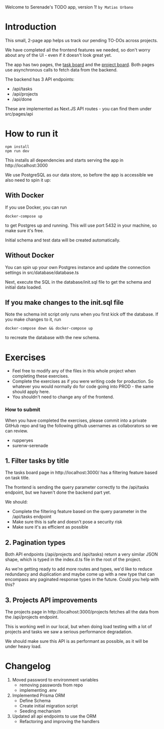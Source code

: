 Welcome to Serenade's TODO app, version 1!
`by Matias Urbano`


# Introduction

This small, 2-page app helps us track our pending TO-DOs across projects.

We have completed all the frontend features we needed, so don't worry about any of the UI - even if it doesn't look great yet.

The app has two pages, the [task board](http://localhost:3000/) and the [project board](http://localhost:3000/projects). 
Both pages use asynchronous calls to fetch data from the backend.

The backend has 3 API endpoints:
- /api/tasks
- /api/projects
- /api/done

These are implemented as Next.JS API routes - you can find them under src/pages/api

# How to run it

```shell
npm install
npm run dev
```

This installs all dependencies and starts serving the app in http://localhost:3000

We use PostgreSQL as our data store, so before the app is accessible we also need to spin it up: 

## With Docker

If you use Docker, you can run 
```shell
docker-compose up
```
to get Postgres up and running. This will use port 5432 in your machine, so make sure it's free.

Initial schema and test data will be created automatically.

## Without Docker
You can spin up your own Postgres instance and update the connection settings in src/database/database.ts

Next, execute the SQL in the database/init.sql file to get the schema and initial data loaded.

## If you make changes to the init.sql file

Note the schema init script only runs when you first kick off the database.
If you make changes to it, run
```shell
docker-compose down && docker-compose up
```
to recreate the database with the new schema. 


# Exercises

* Feel free to modify any of the files in this whole project when completing these exercises.
* Complete the exercises as if you were writing code for production. So whatever you would normally do for code going into PROD - the same should apply here.
* You shouldn't need to change any of the frontend.

### How to submit

When you have completed the exercises, please commit into a private GitHub repo and tag the following github usernames as collaborators so we can review.

* rupperyes
* surenw-serenade


## 1. Filter tasks by title

The tasks board page in http://localhost:3000/ has a filtering feature based on task title.

The frontend is sending the query parameter correctly to the /api/tasks endpoint, but we haven't done the backend part yet.

We should:
 - Complete the filtering feature based on the query parameter in the /api/tasks endpoint
 - Make sure this is safe and doesn't pose a security risk
 - Make sure it's as efficient as possible


## 2. Pagination types

Both API endpoints (/api/projects and /api/tasks) return a very similar JSON shape, which is typed in the index.d.ts file
in the root of the project. 

As we're getting ready to add more routes and types, we'd like to reduce redundancy and duplication and maybe come up
with a new type that can encompass any paginated response types in the future. Could you help with this?


## 3. Projects API improvements

The projects page in http://localhost:3000/projects fetches all the data from the /api/projects endpoint.

This is working well in our local, but when doing load testing with a lot of projects and tasks we saw a serious performance degradation.

We should make sure this API is as performant as possible, as it will be under heavy load.

# Changelog

1. Moved password to environment variables
    - removing passwords from repo
    - implementing .env
1. Implemented Prisma ORM
    - Define Schema
    - Create initial migration script
    - Seeding mechanism 
1. Updated all api endpoints to use the ORM
    - Refactoring and improving the handlers



